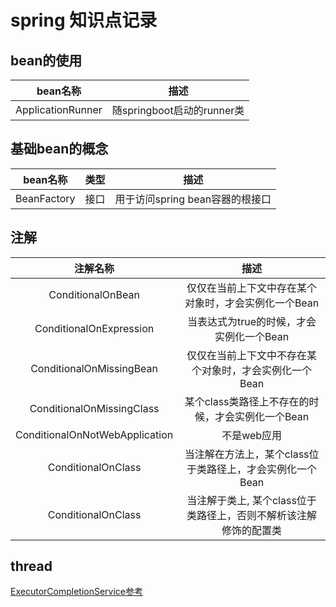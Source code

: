 # spring 知识点记录

## bean的使用


| bean名称 | 描述 | 
|:---:|:---:| 
| ApplicationRunner | 随springboot启动的runner类 |

## 基础bean的概念

| bean名称 |类型 |描述 | 
|:---:|:---:| :---:|
| BeanFactory|接口|用于访问spring bean容器的根接口|


## 注解
| 注解名称| 描述 | 
|:---:|:---:| 
|ConditionalOnBean| 仅仅在当前上下文中存在某个对象时，才会实例化一个Bean|
|ConditionalOnExpression| 当表达式为true的时候，才会实例化一个Bean|
|ConditionalOnMissingBean| 仅仅在当前上下文中不存在某个对象时，才会实例化一个Bean|
|ConditionalOnMissingClass| 某个class类路径上不存在的时候，才会实例化一个Bean|
|ConditionalOnNotWebApplication| 不是web应用|
|ConditionalOnClass| 当注解在方法上，某个class位于类路径上，才会实例化一个Bean|
|ConditionalOnClass| 当注解于类上, 某个class位于类路径上，否则不解析该注解修饰的配置类|

## thread

[ExecutorCompletionService参考](https://cloud.tencent.com/developer/article/1444259)